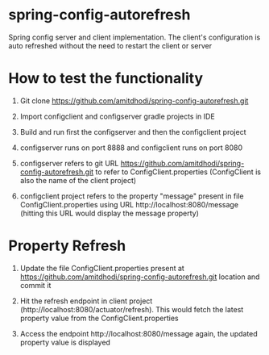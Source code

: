# spring-config-autorefresh
Spring config server and client implementation. The client's configuration is auto refreshed without the need to restart the client or server

# How to test the functionality
1. Git clone https://github.com/amitdhodi/spring-config-autorefresh.git

2. Import configclient and configserver gradle projects in IDE

3. Build and run first the configserver and then the configclient project

4. configserver runs on port 8888 and configclient runs on port 8080

5. configserver refers to git URL https://github.com/amitdhodi/spring-config-autorefresh.git to refer to ConfigClient.properties (ConfigClient is also the name of the client project) 

6. configclient project refers to the property "message" present in file ConfigClient.properties using URL http://localhost:8080/message (hitting this URL would display the message property)

# Property Refresh
1. Update the file ConfigClient.properties present at https://github.com/amitdhodi/spring-config-autorefresh.git location and commit it

2. Hit the refresh endpoint in client project (http://localhost:8080/actuator/refresh). This would fetch the latest property value from the ConfigClient.properties

3. Access the endpoint http://localhost:8080/message again, the updated property value is displayed

 
